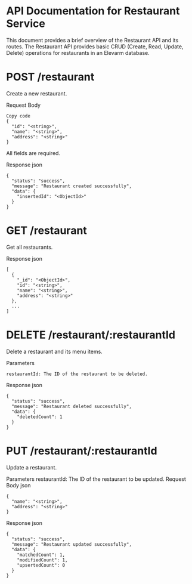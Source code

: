 # API Documentation for Restaurant Service
This document provides a brief overview of the Restaurant API and its routes. The Restaurant API provides basic CRUD (Create, Read, Update, Delete) operations for restaurants in an Elevarm database.

# POST /restaurant
Create a new restaurant.

Request Body
```
Copy code
{
  "id": "<string>",
  "name": "<string>",
  "address": "<string>"
}
```
All fields are required.

Response
json
```
{
  "status": "success",
  "message": "Restaurant created successfully",
  "data": {
    "insertedId": "<ObjectId>"
  }
}
```
# GET /restaurant
Get all restaurants.

Response
json
```
[
  {
    "_id": "<ObjectId>",
    "id": "<string>",
    "name": "<string>",
    "address": "<string>"
  },
  ...
]
```

# DELETE /restaurant/:restaurantId
Delete a restaurant and its menu items.

Parameters
```
restaurantId: The ID of the restaurant to be deleted.
```
Response
json
```
{
  "status": "success",
  "message": "Restaurant deleted successfully",
  "data": {
    "deletedCount": 1
  }
}
```

# PUT /restaurant/:restaurantId
Update a restaurant.

Parameters
restaurantId: The ID of the restaurant to be updated.
Request Body
json
```
{
  "name": "<string>",
  "address": "<string>"
}
```
Response
json
```
{
  "status": "success",
  "message": "Restaurant updated successfully",
  "data": {
    "matchedCount": 1,
    "modifiedCount": 1,
    "upsertedCount": 0
  }
}
```